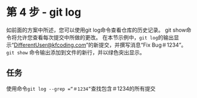# 第 4 步 - git log
如前面的方案中所述，您可以使用git log命令查看仓库的历史记录。 git show命令将允许您查看每次提交中所做的更改。
在本节示例中，`git log`的输出显示“DifferentUser@kfcoding.com”的新提交，并撰写消息“Fix Bug＃1234”。 `git show` 命令输出添加到文件的新行，并以绿色突出显示。

## 任务
使用命令`git log --grep =“＃1234”`查找包含＃1234的所有提交
